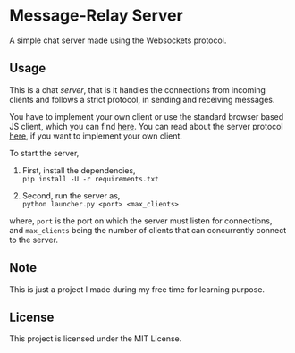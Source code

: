 # Message-Relay Server

A simple chat server made using the Websockets protocol.

## Usage

This is a chat _server_, that is it handles the connections from incoming clients and follows a strict protocol,
in sending and receiving messages.

You have to implement your own client or use the standard browser based JS client, which you can find [here](https://github.com/NightShade256/mr-client).
You can read about the server protocol [here](https://github.com/NightShade256/mr-server/blob/master/PROTOCOL.md), if you want to implement your own client.

To start the server,

1. First, install the dependencies,  
   `pip install -U -r requirements.txt`

2. Second, run the server as,  
   `python launcher.py <port> <max_clients>`

where, `port` is the port on which the server must listen for connections,  
and `max_clients` being the number of clients that can concurrently connect to the server.

## Note

This is just a project I made during my free time for learning purpose.

## License

This project is licensed under the MIT License.

